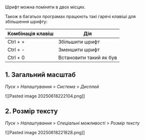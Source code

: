 Шрифт можна поміняти в двох місцях.

Також в багатьох програмах працюють такі гарячі клавіші для збільшення шрифту:

| Комбінація клавіш | Дія                     |
| ----------------- | ----------------------- |
| Ctrl + +          | Збільшити шрифт         |
| Ctrl + -          | Зменшити шрифт          |
| Ctrl + 0          | Встановити такий як був |

## 1. Загальний масштаб

*Пуск* > *Налаштування* > *Система* > *Дисплей*

![[Pasted image 20250618222104.png]]

## 2. Розмір тексту

*Пуск* > *Налаштування* > *Спеціальні можливості* > *Розмір тексту*

![[Pasted image 20250618221828.png]]